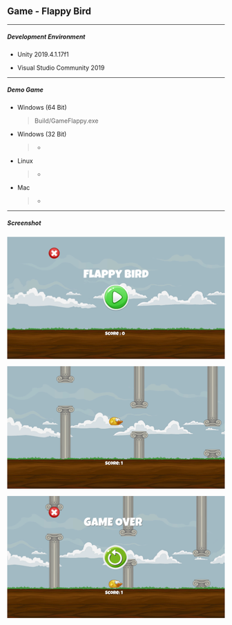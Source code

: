 ## Game - Flappy Bird

---

##### Development Environment

- Unity 2019.4.1.17f1

- Visual Studio Community 2019 

---

##### Demo Game

- Windows (64 Bit)
  
  > Build/GameFlappy.exe

- Windows (32 Bit)
  
  > -

- Linux
  
  > -

- Mac
  
  > -

---

##### Screenshot

![](Screenshot/main_menu.png)

![](Screenshot/playing.png)

![](Screenshot/game_over.png)
